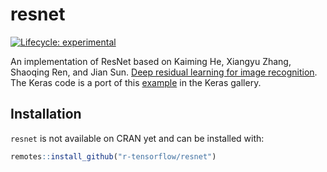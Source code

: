 # resnet

<!-- badges: start -->
[![Lifecycle: experimental](https://img.shields.io/badge/lifecycle-experimental-orange.svg)](https://www.tidyverse.org/lifecycle/#experimental)
<!-- badges: end -->

An implementation of ResNet based on Kaiming He, Xiangyu Zhang, Shaoqing Ren, and Jian
Sun. [Deep residual learning for image recognition](https://arxiv.org/abs/1512.03385).
The Keras code is a port of this [example](https://github.com/keras-team/keras/blob/master/examples/cifar10_resnet.py) in the Keras gallery.


## Installation

`resnet` is not available on CRAN yet and can be installed with:

``` r
remotes::install_github("r-tensorflow/resnet")
```

